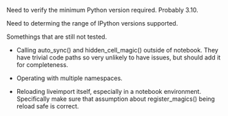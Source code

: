 
Need to verify the minimum Python version required.  Probably 3.10.

Need to determing the range of IPython versions supported.

Somethings that are still not tested.

* Calling auto_sync() and hidden_cell_magic() outside of notebook.  They have
  trivial code paths so very unlikely to have issues, but should add it for completeness.

* Operating with multiple namespaces.

* Reloading liveimport itself, especially in a notebook environment.
  Specifically make sure that assumption about register_magics() being reload
  safe is correct.
